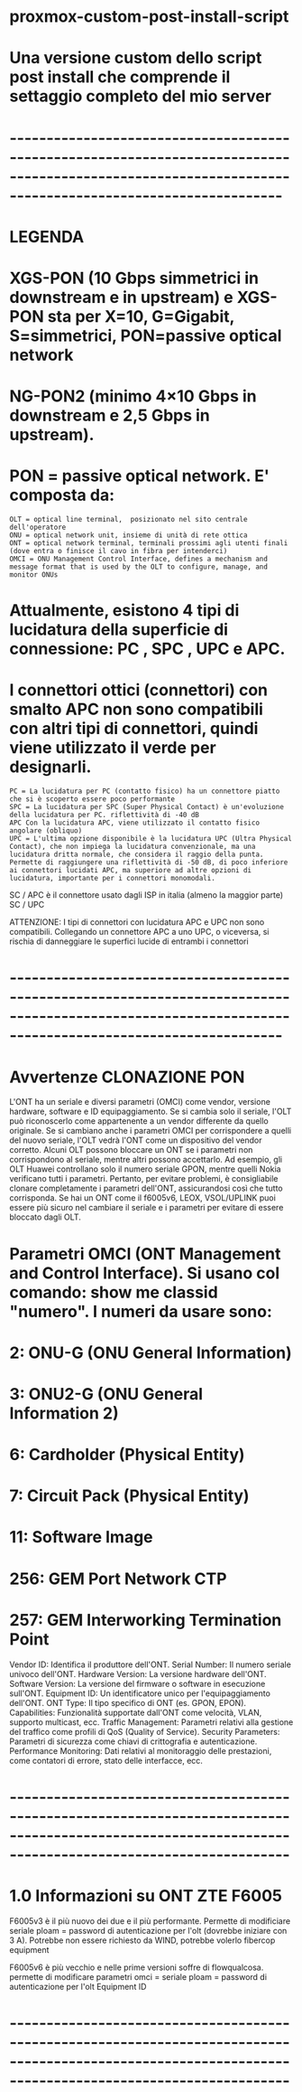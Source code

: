 # proxmox-custom-post-install-script
# Una versione custom dello script post install che comprende il settaggio completo del mio server

# -------------------------------------------------------------------------------------------------------------------------------------------------------
# LEGENDA
# XGS-PON (10 Gbps simmetrici in downstream e in upstream) e XGS-PON sta per X=10, G=Gigabit, S=simmetrici, PON=passive optical network
# NG-PON2 (minimo 4×10 Gbps in downstream e 2,5 Gbps in upstream).
# PON = passive optical network. E' composta da:
    OLT = optical line terminal,  posizionato nel sito centrale dell'operatore
    ONU = optical network unit, insieme di unità di rete ottica
    ONT = optical network terminal, terminali prossimi agli utenti finali (dove entra o finisce il cavo in fibra per intenderci)
    OMCI = ONU Management Control Interface, defines a mechanism and message format that is used by the OLT to configure, manage, and monitor ONUs
# 
# Attualmente, esistono 4 tipi di lucidatura della superficie di connessione: PC , SPC , UPC e APC.
# I connettori ottici (connettori) con smalto APC non sono compatibili con altri tipi di connettori, quindi viene utilizzato il verde per designarli. 
    PC = La lucidatura per PC (contatto fisico) ha un connettore piatto che si è scoperto essere poco performante
    SPC = La lucidatura per SPC (Super Physical Contact) è un'evoluzione della lucidatura per PC. riflettività di -40 dB
    APC Con la lucidatura APC, viene utilizzato il contatto fisico angolare (obliquo)
    UPC = L'ultima opzione disponibile è la lucidatura UPC (Ultra Physical Contact), che non impiega la lucidatura convenzionale, ma una lucidatura dritta normale, che considera il raggio della punta. Permette di raggiungere una riflettività di -50 dB, di poco inferiore ai connettori lucidati APC, ma superiore ad altre opzioni di lucidatura, importante per i connettori monomodali.
 SC / APC è il connettore usato dagli ISP in italia (almeno la maggior parte)
 SC / UPC
 
 ATTENZIONE: I tipi di connettori con lucidatura APC e UPC non sono compatibili. Collegando un connettore APC a uno UPC, o viceversa, si rischia di danneggiare le superfici lucide di entrambi i connettori

# -------------------------------------------------------------------------------------------------------------------------------------------------------
# Avvertenze CLONAZIONE PON 
L'ONT ha un seriale e diversi parametri (OMCI) come vendor, versione hardware, software e ID equipaggiamento.
Se si cambia solo il seriale, l'OLT può riconoscerlo come appartenente a un vendor differente da quello originale.
Se si cambiano anche i parametri OMCI per corrispondere a quelli del nuovo seriale, l'OLT vedrà l'ONT come un dispositivo del vendor corretto.
Alcuni OLT possono bloccare un ONT se i parametri non corrispondono al seriale, mentre altri possono accettarlo.
Ad esempio, gli OLT Huawei controllano solo il numero seriale GPON, mentre quelli Nokia verificano tutti i parametri.
Pertanto, per evitare problemi, è consigliabile clonare completamente i parametri dell'ONT, assicurandosi così che tutto corrisponda.
Se hai un ONT come il f6005v6, LEOX, VSOL/UPLINK puoi essere più sicuro nel cambiare il seriale e i parametri per evitare di essere bloccato dagli OLT.

# Parametri OMCI (ONT Management and Control Interface). Si usano col comando: show me classid "numero". I numeri da usare sono:
#   2: ONU-G (ONU General Information)
#   3: ONU2-G (ONU General Information 2)
#   6: Cardholder (Physical Entity)
#   7: Circuit Pack (Physical Entity)
#   11: Software Image
#   256: GEM Port Network CTP
#   257: GEM Interworking Termination Point

   Vendor ID: Identifica il produttore dell'ONT.
   Serial Number: Il numero seriale univoco dell'ONT.
   Hardware Version: La versione hardware dell'ONT.
   Software Version: La versione del firmware o software in esecuzione sull'ONT.
   Equipment ID: Un identificatore unico per l'equipaggiamento dell'ONT.
   ONT Type: Il tipo specifico di ONT (es. GPON, EPON).
   Capabilities: Funzionalità supportate dall'ONT come velocità, VLAN, supporto multicast, ecc.
   Traffic Management: Parametri relativi alla gestione del traffico come profili di QoS (Quality of Service).
   Security Parameters: Parametri di sicurezza come chiavi di crittografia e autenticazione.
   Performance Monitoring: Dati relativi al monitoraggio delle prestazioni, come contatori di errore, stato delle interfacce, ecc.

# --------------------------------------------------------------------------------------------------------------------------------------------------------
# 1.0 Informazioni su ONT ZTE F6005
F6005v3 è il più nuovo dei due e il più performante. Permette di modificiare
 seriale
 ploam = password di autenticazione per l'olt (dovrebbe iniziare con 3 A). Potrebbe non essere richiesto da WIND, potrebbe volerlo fibercop
 equipment

F6005v6 è più vecchio e nelle prime versioni soffre di flowqualcosa. permette di modificare
 parametri omci = 
 seriale
 ploam = password di autenticazione per l'olt
 Equipment ID
# --------------------------------------------------------------------------------------------------------------------------------------------------------